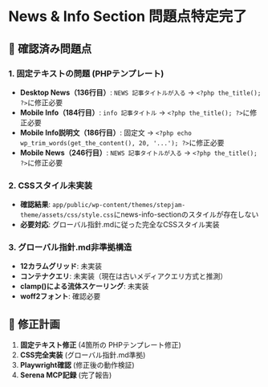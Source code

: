 # News & Info Section 問題点特定完了

## 🔴 確認済み問題点

### 1. 固定テキストの問題 (PHPテンプレート)
- **Desktop News（136行目）**: `NEWS 記事タイトルが入る` → `<?php the_title(); ?>`に修正必要
- **Mobile Info（184行目）**: `info 記事タイトル` → `<?php the_title(); ?>`に修正必要  
- **Mobile Info説明文（186行目）**: 固定文 → `<?php echo wp_trim_words(get_the_content(), 20, '...'); ?>`に修正必要
- **Mobile News（246行目）**: `NEWS 記事タイトルが入る` → `<?php the_title(); ?>`に修正必要

### 2. CSSスタイル未実装
- **確認結果**: `app/public/wp-content/themes/stepjam-theme/assets/css/style.css`にnews-info-sectionのスタイルが存在しない
- **必要対応**: グローバル指針.mdに従った完全なCSSスタイル実装

### 3. グローバル指針.md非準拠構造
- **12カラムグリッド**: 未実装
- **コンテナクエリ**: 未実装（現在は古いメディアクエリ方式と推測）
- **clamp()による流体スケーリング**: 未実装
- **woff2フォント**: 確認必要

## 🎯 修正計画

1. **固定テキスト修正** (4箇所の PHPテンプレート修正)
2. **CSS完全実装** (グローバル指針.md準拠)
3. **Playwright確認** (修正後の動作検証)
4. **Serena MCP記録** (完了報告)